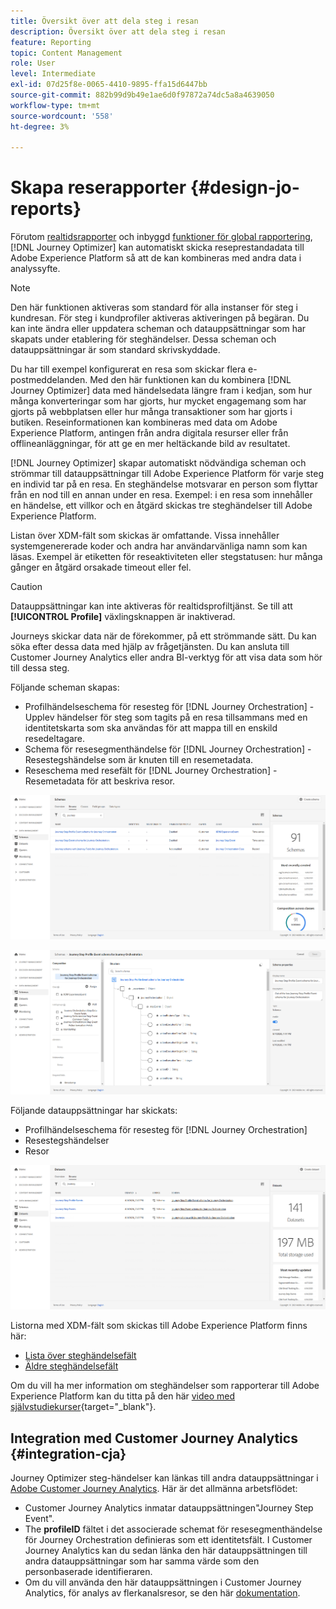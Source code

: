 ```yaml
---
title: Översikt över att dela steg i resan
description: Översikt över att dela steg i resan
feature: Reporting
topic: Content Management
role: User
level: Intermediate
exl-id: 07d25f8e-0065-4410-9895-ffa15d6447bb
source-git-commit: 882b99d9b49e1ae6d0f97872a74dc5a8a4639050
workflow-type: tm+mt
source-wordcount: '558'
ht-degree: 3%

---
```


# Skapa reserapporter {#design-jo-reports}

Förutom [realtidsrapporter](live-report.md) och inbyggd [funktioner för global rapportering](global-report.md), [!DNL Journey Optimizer] kan automatiskt skicka reseprestandadata till Adobe Experience Platform så att de kan kombineras med andra data i analyssyfte.

>[!NOTE]
>
>Den här funktionen aktiveras som standard för alla instanser för steg i kundresan. För steg i kundprofiler aktiveras aktiveringen på begäran. Du kan inte ändra eller uppdatera scheman och datauppsättningar som har skapats under etablering för steghändelser. Dessa scheman och datauppsättningar är som standard skrivskyddade.

Du har till exempel konfigurerat en resa som skickar flera e-postmeddelanden. Med den här funktionen kan du kombinera [!DNL Journey Optimizer] data med händelsedata längre fram i kedjan, som hur många konverteringar som har gjorts, hur mycket engagemang som har gjorts på webbplatsen eller hur många transaktioner som har gjorts i butiken. Reseinformationen kan kombineras med data om Adobe Experience Platform, antingen från andra digitala resurser eller från offlineanläggningar, för att ge en mer heltäckande bild av resultatet.

[!DNL Journey Optimizer] skapar automatiskt nödvändiga scheman och strömmar till datauppsättningar till Adobe Experience Platform för varje steg en individ tar på en resa. En steghändelse motsvarar en person som flyttar från en nod till en annan under en resa. Exempel: i en resa som innehåller en händelse, ett villkor och en åtgärd skickas tre steghändelser till Adobe Experience Platform.

Listan över XDM-fält som skickas är omfattande. Vissa innehåller systemgenererade koder och andra har användarvänliga namn som kan läsas. Exempel är etiketten för reseaktiviteten eller stegstatusen: hur många gånger en åtgärd orsakade timeout eller fel.

>[!CAUTION]
>
>Datauppsättningar kan inte aktiveras för realtidsprofiltjänst. Se till att **[!UICONTROL Profile]** växlingsknappen är inaktiverad.

Journeys skickar data när de förekommer, på ett strömmande sätt. Du kan söka efter dessa data med hjälp av frågetjänsten. Du kan ansluta till Customer Journey Analytics eller andra BI-verktyg för att visa data som hör till dessa steg.

Följande scheman skapas:

* Profilhändelseschema för resesteg för [!DNL Journey Orchestration] - Upplev händelser för steg som tagits på en resa tillsammans med en identitetskarta som ska användas för att mappa till en enskild resedeltagare.
* Schema för resesegmenthändelse för [!DNL Journey Orchestration] - Resestegshändelse som är knuten till en resemetadata.
* Reseschema med resefält för [!DNL Journey Orchestration] - Resemetadata för att beskriva resor.

![](assets/sharing1.png)

![](assets/sharing2.png)

Följande datauppsättningar har skickats:

* Profilhändelseschema för resesteg för [!DNL Journey Orchestration]
* Resestegshändelser
* Resor

![](assets/sharing3.png)

Listorna med XDM-fält som skickas till Adobe Experience Platform finns här:

* [Lista över steghändelsefält](../reports/sharing-field-list.md)
* [Äldre steghändelsefält](../reports/sharing-legacy-fields.md)

Om du vill ha mer information om steghändelser som rapporterar till Adobe Experience Platform kan du titta på den här [video med självstudiekurser](https://experienceleague.adobe.com/docs/journey-orchestration-learn/tutorials/reporting-step-events-to-adobe-experience-platform.html){target=&quot;_blank&quot;}.

## Integration med Customer Journey Analytics {#integration-cja}

Journey Optimizer steg-händelser kan länkas till andra datauppsättningar i [Adobe Customer Journey Analytics](https://experienceleague.adobe.com/docs/analytics-platform/using/cja-overview/cja-overview.html). Här är det allmänna arbetsflödet:

* Customer Journey Analytics inmatar datauppsättningen&quot;Journey Step Event&quot;.
* The **profileID** fältet i det associerade schemat för resesegmenthändelse för Journey Orchestration definieras som ett identitetsfält. I Customer Journey Analytics kan du sedan länka den här datauppsättningen till andra datauppsättningar som har samma värde som den personbaserade identifieraren.
* Om du vill använda den här datauppsättningen i Customer Journey Analytics, för analys av flerkanalsresor, se den här [dokumentation](https://experienceleague.adobe.com/docs/analytics-platform/using/cja-usecases/cross-channel.html).

